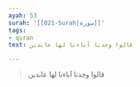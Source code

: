 ```yaml
---
ayah: 53
surah: '[[021-Surah|سورة]]'
tags:
- quran
text: قالوا وجدنا آباءنا لها عابدين

---
```

> قالوا وجدنا آباءنا لها عابدين
